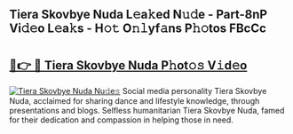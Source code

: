 ## Tiera Skovbye Nuda L𝚎a𝚔ed N𝚞𝚍e - Part-8nP Vi𝚍𝚎o L𝚎a𝚔s - H𝚘𝚝 O𝚗𝚕yf𝚊ns P𝚑𝚘tos FBcCc

# <h2><a href="http://kf74z1j.oniu.top/?m=Tiera+Skovbye+Nuda">🔗👉 🔴 Tiera Skovbye Nuda P𝚑ot𝚘𝚜 V𝚒d𝚎o</a></h2>

[![Tiera Skovbye Nuda Nu𝚍e𝚜](https://i.imgur.com/0qMVB7G.gif)](http://kf74z1j.oniu.top/?m=Tiera+Skovbye+Nuda)
Social media personality Tiera Skovbye Nuda, acclaimed for sharing dance and lifestyle knowledge, through presentations and blogs. Selfless humanitarian Tiera Skovbye Nuda, famed for their dedication and compassion in helping those in need.  
